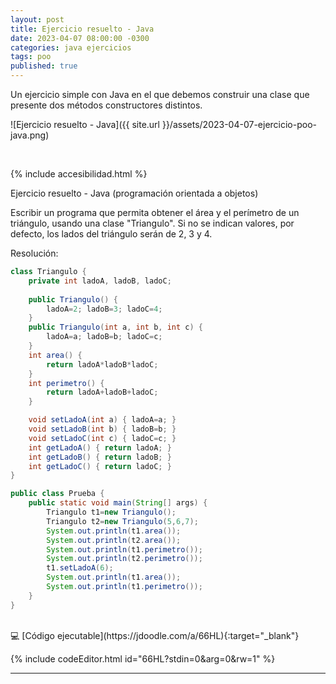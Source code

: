 ```yaml
---
layout: post
title: Ejercicio resuelto - Java
date: 2023-04-07 08:00:00 -0300
categories: java ejercicios
tags: poo
published: true
---
```


Un ejercicio simple con Java en el que debemos construir una clase que presente dos métodos constructores distintos.

![Ejercicio resuelto - Java]({{ site.url }}/assets/2023-04-07-ejercicio-poo-java.png)


&nbsp;

{% include accesibilidad.html %}

Ejercicio resuelto - Java (programación orientada a objetos)

Escribir un programa que permita obtener el área y el perímetro de un triángulo, usando una clase "Triangulo". Si no se indican valores, por defecto, los lados del triángulo serán de 2, 3 y 4.

Resolución:

```java
class Triangulo {
    private int ladoA, ladoB, ladoC;
     
    public Triangulo() {
        ladoA=2; ladoB=3; ladoC=4;
    }
    public Triangulo(int a, int b, int c) {
        ladoA=a; ladoB=b; ladoC=c;
    }
    int area() {
        return ladoA*ladoB*ladoC;
    }
    int perimetro() {
        return ladoA+ladoB+ladoC;
    }

    void setLadoA(int a) { ladoA=a; }
    void setLadoB(int b) { ladoB=b; }
    void setLadoC(int c) { ladoC=c; }
    int getLadoA() { return ladoA; }
    int getLadoB() { return ladoB; }
    int getLadoC() { return ladoC; }
}

public class Prueba {
    public static void main(String[] args) {
        Triangulo t1=new Triangulo();
        Triangulo t2=new Triangulo(5,6,7);
        System.out.println(t1.area());
        System.out.println(t2.area());
        System.out.println(t1.perimetro());
        System.out.println(t2.perimetro());
        t1.setLadoA(6);
        System.out.println(t1.area());
        System.out.println(t1.perimetro());
    }
} 
```

</div></details>

<br />
💻 [Código ejecutable](https://jdoodle.com/a/66HL){:target="_blank"}

{% include codeEditor.html id="66HL?stdin=0&arg=0&rw=1" %} 
<br />

<hr />

